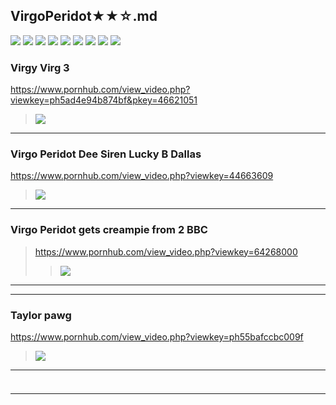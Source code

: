 ## VirgoPeridot★★☆.md
![](https://i9.fuskator.com/large/fJvY1y3xkpf/Shaved-Brunette-Babe-Virgo-Peridot-Wearing-Bodystocking-4.jpg)
![](https://i9.fuskator.com/large/fJvY1y3xkpf/Shaved-Brunette-Babe-Virgo-Peridot-Wearing-Bodystocking-6.jpg)
![](https://i9.fuskator.com/large/fJvY1y3xkpf/Shaved-Brunette-Babe-Virgo-Peridot-Wearing-Bodystocking-8.jpg)
![](https://i9.fuskator.com/large/fJvY1y3xkpf/Shaved-Brunette-Babe-Virgo-Peridot-Wearing-Bodystocking-9.jpg)
![](https://i9.fuskator.com/large/fJvY1y3xkpf/Shaved-Brunette-Babe-Virgo-Peridot-Wearing-Bodystocking-10.jpg)
![](https://i9.fuskator.com/large/fJvY1y3xkpf/Shaved-Brunette-Babe-Virgo-Peridot-Wearing-Bodystocking-12.jpg)
![](https://i9.fuskator.com/large/fJvY1y3xkpf/Shaved-Brunette-Babe-Virgo-Peridot-Wearing-Bodystocking-13.jpg)
![](https://i9.fuskator.com/large/fJvY1y3xkpf/Shaved-Brunette-Babe-Virgo-Peridot-Wearing-Bodystocking-14.jpg)
![](https://i9.fuskator.com/large/fJvY1y3xkpf/Shaved-Brunette-Babe-Virgo-Peridot-Wearing-Bodystocking-15.jpg)
### Virgy Virg 3
https://www.pornhub.com/view_video.php?viewkey=ph5ad4e94b874bf&pkey=46621051
>![](https://ci.phncdn.com/videos/201804/16/162347772/original/(m=ecuKGgaaaa)(mh=mW2Qc5id_GI5keO_)4.jpg)
---
### Virgo Peridot Dee Siren Lucky B Dallas
https://www.pornhub.com/view_video.php?viewkey=44663609
>![](https://ci.phncdn.com/videos/201507/25/53694251/original/(m=ecuKGgaaaa)(mh=HEcxswVtevDiQs55)9.jpg)
---
### Virgo Peridot gets creampie from 2 BBC
>https://www.pornhub.com/view_video.php?viewkey=64268000
>>![](https://ci.phncdn.com/videos/201505/02/48424201/original/(m=ecuKGgaaaa)(mh=CMvFSK3lOVi6yu-_)7.jpg)
---
---
### Taylor pawg
https://www.pornhub.com/view_video.php?viewkey=ph55bafccbc009f
>![](https://ci.phncdn.com/videos/201507/31/54103191/original/(m=ecuKGgaaaa)(mh=tQCOWQYZuyqplPOp)9.jpg)
---
### 

>![]()
---
